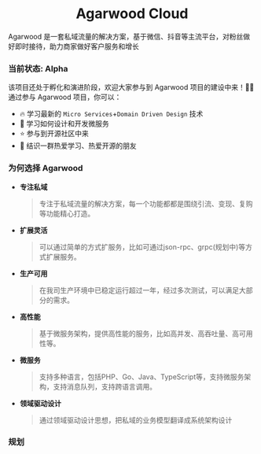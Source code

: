 <h1 align="center">Agarwood Cloud</h1>
Agarwood 是一套私域流量的解决方案，基于微信、抖音等主流平台，对粉丝做好即时接待，助力商家做好客户服务和增长

### 当前状态: Alpha

该项目还处于孵化和演进阶段，欢迎大家参与到 Agarwood 项目的建设中来！🎉🎉
通过参与 Agarwood 项目，你可以：

- 🔥 学习最新的 `Micro Services`+`Domain Driven Design` 技术
- 🎁 学习如何设计和开发微服务
- ⭐ 参与到开源社区中来
- 🎊 结识一群热爱学习、热爱开源的朋友

### 为何选择 **Agarwood**

- **专注私域**
    > 专注于私域流量的解决方案，每一个功能都都是围绕引流、变现、复购等功能精心打造。
- **扩展灵活**
    > 可以通过简单的方式扩服务，比如可通过json-rpc、grpc(规划中)等方式扩展服务。
- **生产可用**
    > 在我司生产环境中已稳定运行超过一年，经过多次测试，可以满足大部分的需求。
- **高性能**
    > 基于微服务架构，提供高性能的服务，比如高并发、高吞吐量、高可用性等。
- **微服务**
    > 支持多种语言，包括PHP、Go、Java、TypeScript等，支持微服务架构，支持消息队列，支持跨语言调用。
- **领域驱动设计**
    > 通过领域驱动设计思想，把私域的业务模型翻译成系统架构设计

### 规划
